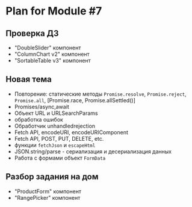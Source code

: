 # Plan for Module #7

## Проверка ДЗ 

* "DoubleSlider" компонент
* "ColumnChart v2" компонент
* "SortableTable v3" компонент

## Новая тема 

* Повторение: статические методы `Promise.resolve`, `Promise.reject`, `Promise.all`, [Promise.race, Promise.allSettled()] 
* Promises/async,await
* Объект URL и URLSearchParams
* обработка ошибок
* Обработчик unhandledrejection
* Fetch API, encodeURI, encodeURIComponent
* Fetch API, POST, PUT, DELETE, etc.
* функции `fetchJson` и `escapeHtml`
* JSON.string/parse - сериализация и десериализация данных
* Работа с формами объект `FormData`

## Разбор задания на дом

* "ProductForm" компонент
* "RangePicker" компонент
